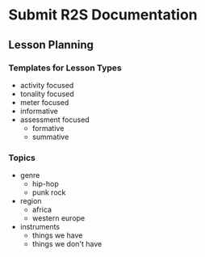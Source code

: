 # Submit R2S Documentation

## Lesson Planning
### Templates for Lesson Types
* activity focused
* tonality focused
* meter focused
* informative
* assessment focused
    * formative
    * summative

### Topics
* genre
    * hip-hop
    * punk rock
* region
    * africa
    * western europe
* instruments
    * things we have
    * things we don't have

